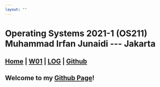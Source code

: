 ```yaml
---
layout: ""
---
```


**Operating Systems 2021-1 (OS211)**<br>
Muhammad Irfan Junaidi --- Jakarta
===
[Home](https://irfancen.github.io/os211/) | [W01](W01/) | [LOG](https://irfancen.github.io/os211/TXT/mylog.txt) | [Github](https://github.com/irfancen/os211/)
---
## Welcome to my [Github Page](https://irfancen.github.io/os211/)!



